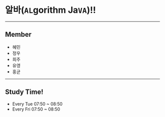 # 알바(`AL`gorithm Ja`VA`)!!
---
## Member
- 혜민
- 정우
- 희주
- 유영
- 홍균
---
## Study Time!
- Every Tue     07:50 ~ 08:50
- Every Fri     07:50 ~ 08:50
